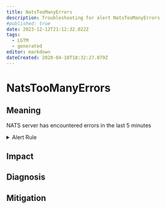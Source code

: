 ```yaml
---
title: NatsTooManyErrors
description: Troubleshooting for alert NatsTooManyErrors
#published: true
date: 2023-12-12T21:12:32.022Z
tags: 
  - LGTM
  - generated
editor: markdown
dateCreated: 2020-04-10T18:32:27.079Z
---
```


# NatsTooManyErrors

## Meaning
[//]: # "Short paragraph that explains what the alert means"
NATS server has encountered errors in the last 5 minutes

<details>
  <summary>Alert Rule</summary>

{{% rule "nats/nats-exporter.yml" "NatsTooManyErrors" %}}

{{% comment %}}

```yaml
alert: NatsTooManyErrors
expr: increase(gnatsd_varz_jetstream_stats_api_errors[5m]) > 0
for: 5m
labels:
    severity: warning
annotations:
    summary: Nats too many errors (instance {{ $labels.instance }})
    description: |-
        NATS server has encountered errors in the last 5 minutes
          VALUE = {{ $value }}
          LABELS = {{ $labels }}
    runbook: https://github.com/srerun/prometheus-alerts/blob/main/content/runbooks/nats-exporter/NatsTooManyErrors.md

```

{{% /comment %}}

</details>


## Impact
[//]: # "What could / will happen if the alert is not addressed"



## Diagnosis
[//]: # "Steps to take to identify the cause of the problem"



## Mitigation
[//]: # "The steps necessary to resolve the alert"
